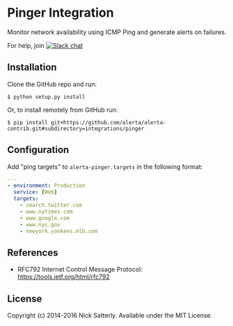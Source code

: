 Pinger Integration
==================

Monitor network availability using ICMP Ping and generate alerts on failures.

For help, join [![Slack chat](https://img.shields.io/badge/chat-on%20slack-blue?logo=slack)](https://slack.alerta.dev)

Installation
------------

Clone the GitHub repo and run:

    $ python setup.py install

Or, to install remotely from GitHub run:

    $ pip install git+https://github.com/alerta/alerta-contrib.git#subdirectory=integrations/pinger

Configuration
-------------

Add "ping targets" to `alerta-pinger.targets` in the following format:

```yaml
---
- environment: Production
  service: [Web]
  targets:
    - search.twitter.com
    - www.nytimes.com
    - www.google.com
    - www.nyc.gov
    - newyork.yankees.mlb.com
```

References
----------

  * RFC792 Internet Control Message Protocol: https://tools.ietf.org/html/rfc792

License
-------

Copyright (c) 2014-2016 Nick Satterly. Available under the MIT License.
